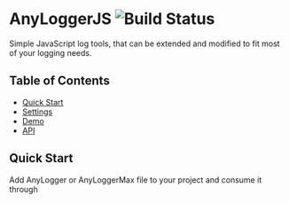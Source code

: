 AnyLoggerJS ![Build Status](https://travis-ci.org/kaufguy/AnyLogger.svg?branch=master)
=======================

Simple JavaScript log tools, that can be extended and modified to fit most of your logging needs.

## Table of Contents

* [Quick Start](#quick-start)
* [Settings](#settings)
* [Demo](#demo)
* [API](#api)

## Quick Start
Add AnyLogger or AnyLoggerMax file to your project and consume it through <script> or AMD loader.
Next, AnyLogger is ready to crate a logger instance and start logging. It comes with default behavior, but you might want to add setup settings. See [Settings](#settings) for more information.

```html
<html>
  <body>
    <script type="text/javascript" src="./anyLogger.js"></script>
    <script type="text/javascript">
      var loggerInst = AnyLogger.create();
      loggerInst.debug('hello world');
    </script>
  </body>
</html>
```

## Settings
AnyLogger accept setup settings in the 'create' call. Most of the settings can be changed on a later stage using the [API](#api).
```javascript
AnyLogger.create(settings);
```
| Setting                  | Values                                  | Description                                       |    
| ------------------------ | ----------------------------------------| --------------------------------------------------|
| logLevel                 | 'debug', 'info', 'warn', 'error', 'off' | set the log level from which you want to see logs |

## Demo
Check out demoLight and demoMax to see AnyLogger in action.

## API
### AnyLogger.create(settingsObj)

  * #### Description
    Returns AnyLogger instance to start logging.

  * #### Parameters
    settingsObj - (optional) setup [Settings](#settings) object.

### AnyLogger.getLoggerById(id)

  * #### Description
    retrieves AnyLogger instance by id. 

  * #### Parameters
    id - id of the instance. 

### AnyLogger.addPlugin(plugin)

  * #### Description
    registers a plugin class. 

  * #### Parameters
    plugin - plugin object with create function. 
    
## API - Instance

### loggerInst.debug(message, data)
### loggerInst.info(message, data)
### loggerInst.warn(message, data)
### loggerInst.error(message, data)

  * #### Description
    Logs the provided message with formatting and handling according to the data.

  * #### Parameters
    message - string messege
    data - (optional) object that can contain the properties 'module' and 'scope'. 

### loggerInst.logLevel(level)

  * #### Description
    Sets the logging level. Returns the log level.

  * #### Parameters
    level - (optional) logLevel string or object.

### AnyLogger.captureLogs(capture)

  * #### Description
    turn log capture on / off.

  * #### Parameters
    capture - boolean value. 

### AnyLogger.captureLogsLimit(limit)

  * #### Description
    set the limit of how many captured logs to store.

  * #### Parameters
    limit - integer value. 
    
### AnyLogger.flushCapturedLogsOnLimit(flushOnLimit)

  * #### Description
    configures if to [flush](flushCapturedLogs) all the captured logs when it reaches the limit.

  * #### Parameters
    flushOnLimit - object that contains the properties 'logLevel': the minimum level of logs you want to flush and 'handlerTypes': which     handlers you want to log to.    
    
### AnyLogger.flushCapturedLogsOnError(flushOnError)

  * #### Description
    configures if to [flush](flushCapturedLogs) all the captured logs, when an error level is logged. This is useful if you only interested in investigating errors and need extended data of the logs that could guid to that error.

  * #### Parameters
    flushOnError - object that contains the properties 'logLevel': the minimum level of logs you want to flush and 'handlerTypes': which     handlers you want to log to.
    
### AnyLogger.getCapturedLogs()

  * #### Description
    return the captured logs.
    
### AnyLogger.flushCapturedLogs(logLevel, handlerTypes)

  * #### Description
    flush all the captured logs.
    
  * #### Parameters
    logLevel- the minimum level of logs you want to flush.
    handlerTypes- which handlers you want to log to.
